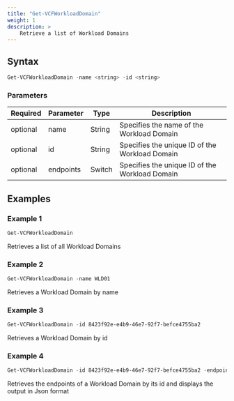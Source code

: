 ```yaml
---
title: "Get-VCFWorkloadDomain"
weight: 1
description: >
    Retrieve a list of Workload Domains
---
```


## Syntax
``` powershell
Get-VCFWorkloadDomain -name <string> -id <string>
```

### Parameters

| Required | Parameter  | Type     |  Description                                                        |
| ---------| -----------|----------| ------------------------------------------------------------------- |
| optional | name       | String   | Specifies the name of the Workload Domain                           |
| optional | id         | String   | Specifies the unique ID of the Workload Domain                      |
| optional | endpoints  | Switch   | Specifies the unique ID of the Workload Domain                      |

## Examples
### Example 1
``` powershell
Get-VCFWorkloadDomain
```
Retrieves a list of all Workload Domains

### Example 2
``` powershell
Get-VCFWorkloadDomain -name WLD01
```
Retrieves a Workload Domain by name

### Example 3
``` powershell
Get-VCFWorkloadDomain -id 8423f92e-e4b9-46e7-92f7-befce4755ba2
```
Retrieves a Workload Domain by id

### Example 4
``` powershell
Get-VCFWorkloadDomain -id 8423f92e-e4b9-46e7-92f7-befce4755ba2 -endpoints | ConvertTo-Json
```
Retrieves the endpoints of a Workload Domain by its id and displays the output in Json format
